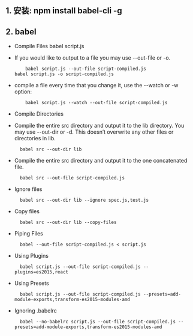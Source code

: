 ## 1. 安装: npm install babel-cli -g
## 2. babel
* Compile Files
      babel script.js

* If you would like to output to a file you may use --out-file or -o.

          babel script.js --out-file script-compiled.js
      babel script.js -o script-compiled.js

* compile a file every time that you change it, use the --watch or -w option:

          babel script.js --watch --out-file script-compiled.js

* Compile Directories
* Compile the entire src directory and output it to the lib directory. You may use --out-dir or -d. This doesn’t overwrite any other files or directories in lib.

        babel src --out-dir lib

* Compile the entire src directory and output it to the one concatenated file.

        babel src --out-file script-compiled.js


* Ignore files

        babel src --out-dir lib --ignore spec.js,test.js

* Copy files

        babel src --out-dir lib --copy-files

* Piping Files

        babel --out-file script-compiled.js < script.js

* Using Plugins

        babel script.js --out-file script-compiled.js --plugins=es2015,react


* Using Presets

        babel script.js --out-file script-compiled.js --presets=add-module-exports,transform-es2015-modules-amd

* Ignoring .babelrc

        babel --no-babelrc script.js --out-file script-compiled.js --presets=add-module-exports,transform-es2015-modules-amd
